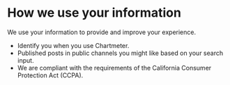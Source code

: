 # How we use your information
We use your information to provide and improve your experience.
* Identify you when you use Chartmeter.
* Published posts in public channels you might like based on your search input.
* We are compliant with the requirements of the California Consumer Protection Act (CCPA).
